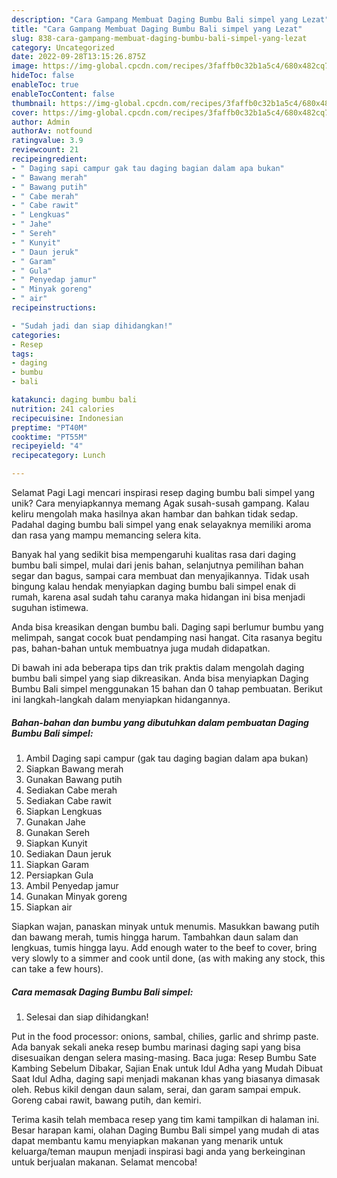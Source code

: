 ```yaml
---
description: "Cara Gampang Membuat Daging Bumbu Bali simpel yang Lezat"
title: "Cara Gampang Membuat Daging Bumbu Bali simpel yang Lezat"
slug: 838-cara-gampang-membuat-daging-bumbu-bali-simpel-yang-lezat
category: Uncategorized
date: 2022-09-28T13:15:26.875Z
image: https://img-global.cpcdn.com/recipes/3faffb0c32b1a5c4/680x482cq70/daging-bumbu-bali-simpel-foto-resep-utama.jpg
hideToc: false
enableToc: true
enableTocContent: false
thumbnail: https://img-global.cpcdn.com/recipes/3faffb0c32b1a5c4/680x482cq70/daging-bumbu-bali-simpel-foto-resep-utama.jpg
cover: https://img-global.cpcdn.com/recipes/3faffb0c32b1a5c4/680x482cq70/daging-bumbu-bali-simpel-foto-resep-utama.jpg
author: Admin
authorAv: notfound
ratingvalue: 3.9
reviewcount: 21
recipeingredient:
- " Daging sapi campur gak tau daging bagian dalam apa bukan"
- " Bawang merah"
- " Bawang putih"
- " Cabe merah"
- " Cabe rawit"
- " Lengkuas"
- " Jahe"
- " Sereh"
- " Kunyit"
- " Daun jeruk"
- " Garam"
- " Gula"
- " Penyedap jamur"
- " Minyak goreng"
- " air"
recipeinstructions:

- "Sudah jadi dan siap dihidangkan!"
categories:
- Resep
tags:
- daging
- bumbu
- bali

katakunci: daging bumbu bali 
nutrition: 241 calories
recipecuisine: Indonesian
preptime: "PT40M"
cooktime: "PT55M"
recipeyield: "4"
recipecategory: Lunch

---
```



Selamat Pagi Lagi mencari inspirasi resep daging bumbu bali simpel yang unik? Cara menyiapkannya memang Agak susah-susah gampang. Kalau keliru mengolah maka hasilnya akan hambar dan bahkan tidak sedap. Padahal daging bumbu bali simpel yang enak selayaknya memiliki aroma dan rasa yang mampu memancing selera kita.


Banyak hal yang sedikit bisa mempengaruhi kualitas rasa dari daging bumbu bali simpel, mulai dari jenis bahan, selanjutnya pemilihan bahan segar dan bagus, sampai cara membuat dan menyajikannya. Tidak usah bingung kalau hendak menyiapkan daging bumbu bali simpel enak di rumah, karena asal sudah tahu caranya maka hidangan ini bisa menjadi suguhan istimewa.

Anda bisa kreasikan dengan bumbu bali. Daging sapi berlumur bumbu yang melimpah, sangat cocok buat pendamping nasi hangat. Cita rasanya begitu pas, bahan-bahan untuk membuatnya juga mudah didapatkan.


Di bawah ini ada beberapa tips dan trik praktis dalam mengolah daging bumbu bali simpel yang siap dikreasikan. Anda bisa menyiapkan Daging Bumbu Bali simpel menggunakan 15 bahan dan 0 tahap pembuatan. Berikut ini langkah-langkah dalam menyiapkan hidangannya.

<!--inarticleads1-->

##### Bahan-bahan dan bumbu yang dibutuhkan dalam pembuatan Daging Bumbu Bali simpel:

1. Ambil  Daging sapi campur (gak tau daging bagian dalam apa bukan)
1. Siapkan  Bawang merah
1. Gunakan  Bawang putih
1. Sediakan  Cabe merah
1. Sediakan  Cabe rawit
1. Siapkan  Lengkuas
1. Gunakan  Jahe
1. Gunakan  Sereh
1. Siapkan  Kunyit
1. Sediakan  Daun jeruk
1. Siapkan  Garam
1. Persiapkan  Gula
1. Ambil  Penyedap jamur
1. Gunakan  Minyak goreng
1. Siapkan  air


Siapkan wajan, panaskan minyak untuk menumis. Masukkan bawang putih dan bawang merah, tumis hingga harum. Tambahkan daun salam dan lengkuas, tumis hingga layu. Add enough water to the beef to cover, bring very slowly to a simmer and cook until done, (as with making any stock, this can take a few hours). 

<!--inarticleads2-->

##### Cara memasak Daging Bumbu Bali simpel:


1. Selesai dan siap dihidangkan!

Put in the food processor: onions, sambal, chilies, garlic and shrimp paste. Ada banyak sekali aneka resep bumbu marinasi daging sapi yang bisa disesuaikan dengan selera masing-masing. Baca juga: Resep Bumbu Sate Kambing Sebelum Dibakar, Sajian Enak untuk Idul Adha yang Mudah Dibuat Saat Idul Adha, daging sapi menjadi makanan khas yang biasanya dimasak oleh. Rebus kikil dengan daun salam, serai, dan garam sampai empuk. Goreng cabai rawit, bawang putih, dan kemiri. 

Terima kasih telah membaca resep yang tim kami tampilkan di halaman ini. Besar harapan kami, olahan Daging Bumbu Bali simpel yang mudah di atas dapat membantu kamu menyiapkan makanan yang menarik untuk keluarga/teman maupun menjadi inspirasi bagi anda yang berkeinginan untuk berjualan makanan. Selamat mencoba!
